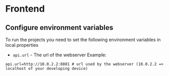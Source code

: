 # Frontend

## Configure environment variables

To run the projects you need to set the following environment variables in local.properties

- `api.url` - The url of the webserver
Example:
```
api.url=http://10.0.2.2:8081 # url used by the webserver (10.0.2.2 => localhost of your developing device)
